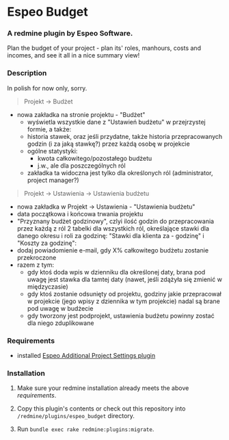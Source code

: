 # Espeo Budget

### A redmine plugin by Espeo Software.

Plan the budget of your project - plan its' roles, manhours, costs and incomes, and see it all in a nice summary view!

### Description

In polish for now only, sorry.

> Projekt -> Budżet
  * nowa zakładka na stronie projektu - "Budżet"
    * wyświetla wszystkie dane z "Ustawień budżetu" w przejrzystej formie, a także:
    * historia stawek, oraz jeśli przydatne, także historia przepracowanych godzin (i za jaką stawkę?) przez każdą osobę w projekcie
    * ogólne statystyki:
      * kwota całkowitego/pozostałego budżetu
      * j.w., ale dla poszczególnych ról
    * zakładka ta widoczna jest tylko dla określonych ról (administrator, project manager?)

> Projekt -> Ustawienia -> Ustawienia budżetu
  * nowa zakładka w Projekt -> Ustawienia - "Ustawienia budżetu"
  * data początkowa i końcowa trwania projektu
  * "Przyznany budżet godzinowy", czlyi ilość godzin do przepracowania przez każdą z ról
  2 tabelki dla wszystkich ról, określające stawki dla danego okresu i roli za godzinę: "Stawki dla klienta za - godzinę" i "Koszty za godzinę":
  * dodaj powiadomienie e-mail, gdy X% całkowitego budżetu zostanie przekroczone
  * razem z tym:
    * gdy ktoś doda wpis w dzienniku dla określonej daty, brana pod uwagę jest stawka dla tamtej daty (nawet, jeśli zdążyła się zmienić w międzyczasie)
    * gdy ktoś zostanie odsunięty od projektu, godziny jakie przepracował w projekcie (jego wpisy z dziennika w tym projekcie) nadal są brane pod uwagę w budżecie
    * gdy tworzony jest podprojekt, ustawienia budżetu powinny zostać dla niego zduplikowane

### Requirements

* installed [Espeo Additional Project Settings plugin](https://github.com/espeo/redmine_additional_project_settings)


### Installation

1. Make sure your redmine installation already meets the above *requirements*.

2. Copy this plugin's contents or check out this repository into `/redmine/plugins/espeo_budget` directory.

3. Run `bundle exec rake redmine:plugins:migrate`.
